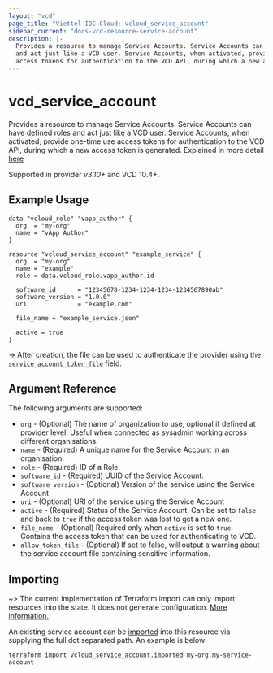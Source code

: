 ```yaml
---
layout: "vcd"
page_title: "Viettel IDC Cloud: vcloud_service_account"
sidebar_current: "docs-vcd-resource-service-account"
description: |-
  Provides a resource to manage Service Accounts. Service Accounts can have defined roles
  and act just like a VCD user. Service Accounts, when activated, provide one-time use
  access tokens for authentication to the VCD API, during which a new access token is generated.
---
```


# vcd\_service\_account 

Provides a resource to manage Service Accounts. Service Accounts can have defined roles
and act just like a VCD user. Service Accounts, when activated, provide one-time use
access tokens for authentication to the VCD API, during which a new access token is generated.
Explained in more detail [here][service-accounts]

Supported in provider *v3.10+* and VCD 10.4+.

## Example Usage 

```hcl
data "vcloud_role" "vapp_author" {
  org  = "my-org"
  name = "vApp Author"
}

resource "vcloud_service_account" "example_service" {
  org  = "my-org"
  name = "example"
  role = data.vcloud_role.vapp_author.id

  software_id      = "12345678-1234-1234-1234-1234567890ab"
  software_version = "1.0.0"
  uri              = "example.com"

  file_name = "example_service.json"

  active = true
}
```

-> After creation, the file can be used to authenticate the provider using the [`service_account_token_file`][provider-service-account-token-file] field.

## Argument Reference

The following arguments are supported:

* `org` - (Optional) The name of organization to use, optional if defined at provider level. Useful
  when connected as sysadmin working across different organisations.
* `name` - (Required) A unique name for the Service Account in an organisation.
* `role` - (Required) ID of a Role.
* `software_id` - (Required) UUID of the Service Account.
* `software_version` - (Optional) Version of the service using the Service Account
* `uri` - (Optional) URI of the service using the Service Account
* `active` - (Required) Status of the Service Account. Can be set to `false` and back to `true` if
  the access token was lost to get a new one.
* `file_name` - (Optional) Required only when `active` is set to `true`. Contains the access token
  that can be used for authenticating to VCD.
* `allow_token_file` - (Optional) If set to false, will output a warning about the service account file
  containing sensitive information.

## Importing

~> The current implementation of Terraform import can only import resources into the state.
It does not generate configuration. [More information.][docs-import]

An existing service account can be [imported][docs-import] into this resource via supplying
the full dot separated path. An example is below:

```
terraform import vcloud_service_account.imported my-org.my-service-account 
```

[service-accounts]: https://blogs.vmware.com/cloudprovider/2022/07/cloud-director-service-accounts.html
[docs-import]: https://www.terraform.io/docs/import/
[provider-service-account-token-file]: /providers/vmware/vcd/latest/docs#service_account_token_file
